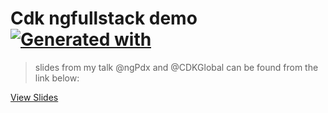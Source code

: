 # Cdk ngfullstack demo [![Generated with](https://img.shields.io/badge/generated%20with-bangular-blue.svg?style=flat-square)](https://github.com/42Zavattas/generator-bangular)

> slides from my talk @ngPdx and @CDKGlobal can be found from the link below:

[View Slides](https://speakerdeck.com/pmahmud/ng-pdx-meetup-presentation)
